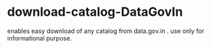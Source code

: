 # download-catalog-DataGovIn
enables easy download of any catalog from data.gov.in . use only for informational purpose.
